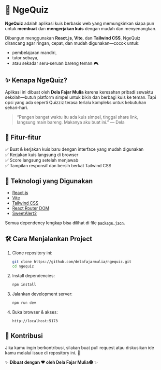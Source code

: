 # 🎉 NgeQuiz

**NgeQuiz** adalah aplikasi kuis berbasis web yang memungkinkan siapa pun untuk **membuat** dan **mengerjakan kuis** dengan mudah dan menyenangkan.

Dibangun menggunakan **React.js**, **Vite**, dan **Tailwind CSS**, NgeQuiz dirancang agar ringan, cepat, dan mudah digunakan—cocok untuk:
- pembelajaran mandiri,
- tutor sebaya,
- atau sekadar seru-seruan bareng teman 🎮.


## ✨ Kenapa NgeQuiz?

Aplikasi ini dibuat oleh **Dela Fajar Mulia** karena keresahan pribadi sewaktu sekolah—butuh platform simpel untuk bikin dan berbagi kuis ke teman. Tapi opsi yang ada seperti Quizziz terasa terlalu kompleks untuk kebutuhan sehari-hari.

> “Pengen banget waktu itu ada kuis simpel, tinggal share link, langsung main bareng. Makanya aku buat ini.” — Dela


## 📌 Fitur-fitur
✅ Buat & kerjakan kuis baru dengan interface yang mudah digunakan\
✅ Kerjakan kuis langsung di browser\
✅ Score langsung setelah menjawab\
✅ Tampilan responsif dan bersih berkat Tailwind CSS


## 🚀 Teknologi yang Digunakan

- [React.js](https://reactjs.org/)
- [Vite](https://vitejs.dev/)
- [Tailwind CSS](https://tailwindcss.com/)
- [React Router DOM](https://reactrouter.com/)
- [SweetAlert2](https://sweetalert2.github.io/)

Semua dependency lengkap bisa dilihat di file [`package.json`](./package.json).


## 🛠️ Cara Menjalankan Project

1. Clone repository ini:
   ```bash
   git clone https://github.com/delafajarmulia/ngequiz.git
   cd ngequiz
   ```
2. Install dependencies:
   ```bash
   npm install
   ```
3. Jalankan development server:
   ```bash
   npm run dev
   ```
4. Buka browser & akses:
   ```
   http://localhost:5173
   ```


## 🤝 Kontribusi
Jika kamu ingin berkontribusi, silakan buat pull request atau diskusikan ide kamu melalui issue di repository ini. 🙌


✨ **Dibuat dengan ❤️ oleh Dela Fajar Mulia😁** ✨
